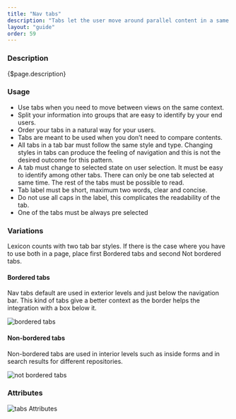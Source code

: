 ```yaml
---
title: "Nav tabs"
description: "Tabs let the user move around parallel content in a same context."
layout: "guide"
order: 59
---
```


### Description

{$page.description}

### Usage

* Use tabs when you need to move between views on the same context.
* Split your information into groups that are easy to identify by your end users.
* Order your tabs in a natural way for your users.
* Tabs are meant to be used when you don’t need to compare contents.
* All tabs in a tab bar must follow the same style and type. Changing styles in tabs can produce the feeling of navigation and this is not the desired outcome for this pattern.
* A tab must change to selected state on user selection. It must be easy to identify among other tabs. There can only be one tab selected at same time. The rest of the tabs must be possible to read.
* Tab label must be short, maximum two words, clear and concise.
* Do not use all caps in the label, this complicates the readability of the tab.
* One of the tabs must be always pre selected

### Variations

Lexicon counts with two tab bar styles. If there is the case where you have to use both in a page, place first Bordered tabs and second Not bordered tabs.

#### Bordered tabs

Nav tabs default are used in exterior levels and just below the navigation bar. This kind of tabs give a better context as the border helps the integration with a box below it.

![bordered tabs](/images/lexicon-1/tabsBordered.png)

#### Non-bordered tabs

Non-bordered tabs are used in interior levels such as inside forms and in search results for different repositories.

![not bordered tabs](/images/lexicon-1/tabsNotBordered.png)

### Attributes

![tabs Attributes](/images/lexicon-1/tabsAttributes.png)




